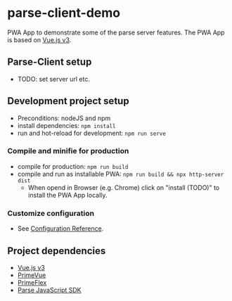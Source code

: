 # parse-client-demo
PWA App to demonstrate some of the parse server features. The PWA App is based on [Vue.js v3](https://vuejs.org/guide/introduction.html).

## Parse-Client setup
- TODO: set server url etc.

## Development project setup
- Preconditions: nodeJS and npm
- install dependencies: `npm install`
- run and hot-reload for development: `npm run serve`

### Compile and minifie for production
- compile for production: `npm run build`
- compile and run as installable PWA: `npm run build && npx http-server dist`
  - When opend in Browser (e.g. Chrome) click on "install (TODO)" to install the PWA App locally.
### Customize configuration
- See [Configuration Reference](https://cli.vuejs.org/config/).

## Project dependencies
- [Vue.js v3](https://vuejs.org/guide/introduction.html)
- [PrimeVue](https://www.primefaces.org/primevue/setup)
- [PrimeFlex](https://www.primefaces.org/primeflex/)
- [Parse JavaScript SDK](https://docs.parseplatform.org/js/guide/)

